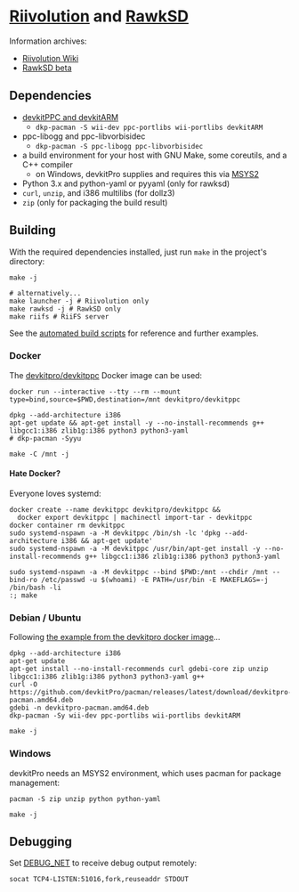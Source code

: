 # [Riivolution](https://wiibrew.org/wiki/Riivolution) and [RawkSD](https://wiibrew.org/wiki/RawkSD)

Information archives:
- [Riivolution Wiki](https://aerialx.github.io/rvlution.net/wiki/Main_Page/)
- [RawkSD beta](https://www.japaneatahand.com/rawksd/beta.htm)

## Dependencies

- [devkitPPC and devkitARM](https://devkitpro.org/wiki/Getting_Started)
	- `dkp-pacman -S wii-dev ppc-portlibs wii-portlibs devkitARM`
- ppc-libogg and ppc-libvorbisidec
	- `dkp-pacman -S ppc-libogg ppc-libvorbisidec`
- a build environment for your host with GNU Make, some coreutils, and a C++ compiler
	- on Windows, devkitPro supplies and requires this via [MSYS2](https://www.msys2.org/)
- Python 3.x and python-yaml or pyyaml (only for rawksd)
- `curl`, `unzip`, and i386 multilibs (for dollz3)
- `zip` (only for packaging the build result)

## Building

With the required dependencies installed, just run `make` in the project's directory:

```shell
make -j

# alternatively...
make launcher -j # Riivolution only
make rawksd -j # RawkSD only
make riifs # RiiFS server
```

See the [automated build scripts](./.github/workflows/build.yml) for reference and further examples.

### Docker

The [devkitpro/devkitppc](https://hub.docker.com/r/devkitpro/devkitppc) Docker image can be used:

```shell
docker run --interactive --tty --rm --mount type=bind,source=$PWD,destination=/mnt devkitpro/devkitppc

dpkg --add-architecture i386
apt-get update && apt-get install -y --no-install-recommends g++ libgcc1:i386 zlib1g:i386 python3 python3-yaml
# dkp-pacman -Syyu

make -C /mnt -j
```

#### Hate Docker?

Everyone loves systemd:

```shell
docker create --name devkitppc devkitpro/devkitppc &&
  docker export devkitppc | machinectl import-tar - devkitppc
docker container rm devkitppc
sudo systemd-nspawn -a -M devkitppc /bin/sh -lc 'dpkg --add-architecture i386 && apt-get update'
sudo systemd-nspawn -a -M devkitppc /usr/bin/apt-get install -y --no-install-recommends g++ libgcc1:i386 zlib1g:i386 python3 python3-yaml

sudo systemd-nspawn -a -M devkitppc --bind $PWD:/mnt --chdir /mnt --bind-ro /etc/passwd -u $(whoami) -E PATH=/usr/bin -E MAKEFLAGS=-j /bin/bash -li
:; make
```

### Debian / Ubuntu

Following [the example from the devkitpro docker image](https://github.com/devkitPro/docker/blob/master/toolchain-base/Dockerfile)...

```shell
dpkg --add-architecture i386
apt-get update
apt-get install --no-install-recommends curl gdebi-core zip unzip libgcc1:i386 zlib1g:i386 python3 python3-yaml g++
curl -O https://github.com/devkitPro/pacman/releases/latest/download/devkitpro-pacman.amd64.deb
gdebi -n devkitpro-pacman.amd64.deb
dkp-pacman -Sy wii-dev ppc-portlibs wii-portlibs devkitARM

make -j
```

### Windows

devkitPro needs an MSYS2 environment, which uses pacman for package management:

```shell
pacman -S zip unzip python python-yaml

make -j
```

## Debugging

Set [DEBUG_NET](launcher/include/init.h) to receive debug output remotely:

```shell
socat TCP4-LISTEN:51016,fork,reuseaddr STDOUT
```
